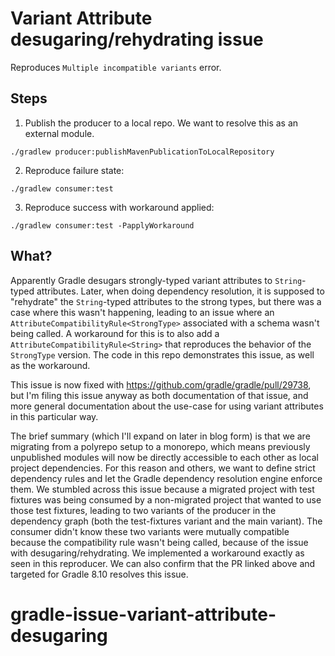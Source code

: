# Variant Attribute desugaring/rehydrating issue

Reproduces `Multiple incompatible variants` error.

## Steps

1. Publish the producer to a local repo. We want to resolve this as an external module.
```
./gradlew producer:publishMavenPublicationToLocalRepository
```

2. Reproduce failure state:
```
./gradlew consumer:test
```

3. Reproduce success with workaround applied:
```
./gradlew consumer:test -PapplyWorkaround
```

## What?

Apparently Gradle desugars strongly-typed variant attributes to `String`-typed attributes. Later,
when doing dependency resolution, it is supposed to "rehydrate" the `String`-typed attributes to the
strong types, but there was a case where this wasn't happening, leading to an issue where an
`AttributeCompatibilityRule<StrongType>` associated with a schema wasn't being called. A workaround
for this is to also add a `AttributeCompatibilityRule<String>` that reproduces the behavior of the
`StrongType` version. The code in this repo demonstrates this issue, as well as the workaround.

This issue is now fixed with https://github.com/gradle/gradle/pull/29738, but I'm filing this issue
anyway as both documentation of that issue, and more general documentation about the use-case
for using variant attributes in this particular way.

The brief summary (which I'll expand on later in blog form) is that we are migrating from a polyrepo
setup to a monorepo, which means previously unpublished modules will now be directly accessible to
each other as local project dependencies. For this reason and others, we want to define strict
dependency rules and let the Gradle dependency resolution engine enforce them. We stumbled across 
this issue because a migrated project with test fixtures was being consumed by a non-migrated 
project that wanted to use those test fixtures, leading to two variants of the producer in the 
dependency graph (both the test-fixtures variant and the main variant). The consumer didn't know
these two variants were mutually compatible because the compatibility rule wasn't being called,
because of the issue with desugaring/rehydrating. We implemented a workaround exactly as seen in
this reproducer. We can also confirm that the PR linked above and targeted for Gradle 8.10 resolves
this issue.
# gradle-issue-variant-attribute-desugaring
